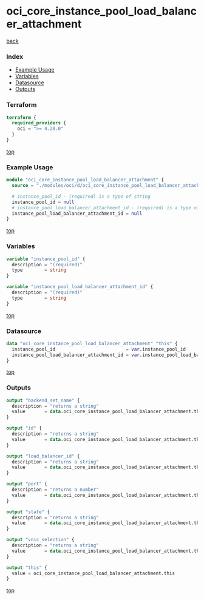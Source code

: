 # oci_core_instance_pool_load_balancer_attachment

[back](../oci.md)

### Index

- [Example Usage](#example-usage)
- [Variables](#variables)
- [Datasource](#datasource)
- [Outputs](#outputs)

### Terraform

```terraform
terraform {
  required_providers {
    oci = ">= 4.20.0"
  }
}
```

[top](#index)

### Example Usage

```terraform
module "oci_core_instance_pool_load_balancer_attachment" {
  source = "./modules/oci/d/oci_core_instance_pool_load_balancer_attachment"

  # instance_pool_id - (required) is a type of string
  instance_pool_id = null
  # instance_pool_load_balancer_attachment_id - (required) is a type of string
  instance_pool_load_balancer_attachment_id = null
}
```

[top](#index)

### Variables

```terraform
variable "instance_pool_id" {
  description = "(required)"
  type        = string
}

variable "instance_pool_load_balancer_attachment_id" {
  description = "(required)"
  type        = string
}
```

[top](#index)

### Datasource

```terraform
data "oci_core_instance_pool_load_balancer_attachment" "this" {
  instance_pool_id                          = var.instance_pool_id
  instance_pool_load_balancer_attachment_id = var.instance_pool_load_balancer_attachment_id
}
```

[top](#index)

### Outputs

```terraform
output "backend_set_name" {
  description = "returns a string"
  value       = data.oci_core_instance_pool_load_balancer_attachment.this.backend_set_name
}

output "id" {
  description = "returns a string"
  value       = data.oci_core_instance_pool_load_balancer_attachment.this.id
}

output "load_balancer_id" {
  description = "returns a string"
  value       = data.oci_core_instance_pool_load_balancer_attachment.this.load_balancer_id
}

output "port" {
  description = "returns a number"
  value       = data.oci_core_instance_pool_load_balancer_attachment.this.port
}

output "state" {
  description = "returns a string"
  value       = data.oci_core_instance_pool_load_balancer_attachment.this.state
}

output "vnic_selection" {
  description = "returns a string"
  value       = data.oci_core_instance_pool_load_balancer_attachment.this.vnic_selection
}

output "this" {
  value = oci_core_instance_pool_load_balancer_attachment.this
}
```

[top](#index)